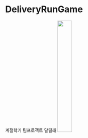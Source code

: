 # DeliveryRunGame
계절학기 팀프로젝트 달릴래
<img src="https://user-images.githubusercontent.com/82988117/216691092-db2994d9-06ed-40c2-88ad-ea2443aae52f.png" width="30%" />
